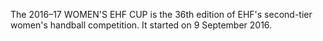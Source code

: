 The 2016–17 WOMEN'S EHF CUP is the 36th edition of EHF's second-tier women's handball competition. It started on 9 September 2016.
